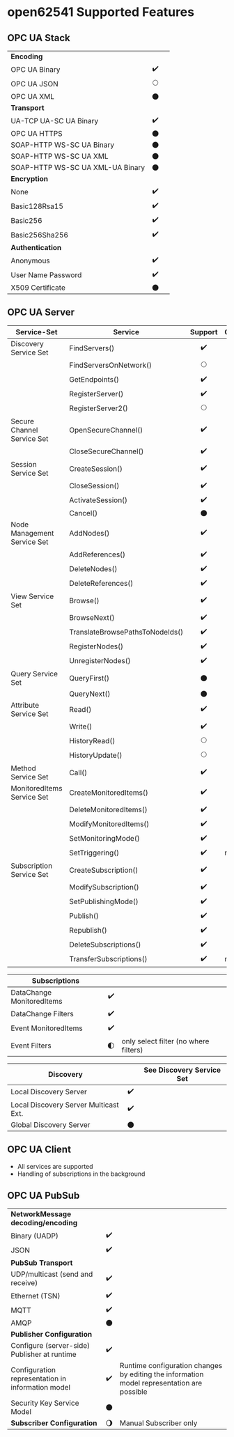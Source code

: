 open62541 Supported Features
============================

OPC UA Stack
------------

|                                         |                    |                      |
| --------------------------------------- |:------------------:| -------------------- |
| **Encoding**                            |                    |                      |
| OPC UA Binary                           | :heavy_check_mark: |                      |
| OPC UA JSON                             |     :full_moon:    |                      |
| OPC UA XML                              |     :new_moon:     |                      |
| **Transport**                           |                    |                      |
| UA-TCP UA-SC UA Binary                  | :heavy_check_mark: |                      |
| OPC UA HTTPS                            |     :new_moon:     |                      |
| SOAP-HTTP WS-SC UA Binary               |     :new_moon:     |                      |
| SOAP-HTTP WS-SC UA XML                  |     :new_moon:     |                      |
| SOAP-HTTP WS-SC UA XML-UA Binary        |     :new_moon:     |                      |
| **Encryption**                          |                    |                      |
| None                                    | :heavy_check_mark: |                      |
| Basic128Rsa15                           | :heavy_check_mark: |                      |
| Basic256                                | :heavy_check_mark: |                      |
| Basic256Sha256                          | :heavy_check_mark: |                      |
| **Authentication**                      |                    |                      |
| Anonymous                               | :heavy_check_mark: |                      |
| User Name Password                      | :heavy_check_mark: |                      |
| X509 Certificate                        |     :new_moon:     |                      |

OPC UA Server
-------------

| **Service-Set**             | **Service**                     | **Support**          | **Comment**          |
| --------------------------- | ------------------------------- |:--------------------:| -------------------- |
| Discovery Service Set       | FindServers()                   |  :heavy_check_mark:  |                      |
|                             | FindServersOnNetwork()          |     :full_moon:      |                      |
|                             | GetEndpoints()                  |  :heavy_check_mark:  |                      |
|                             | RegisterServer()                |  :heavy_check_mark:  |                      |
|                             | RegisterServer2()               |     :full_moon:      |                      |
| Secure Channel Service Set  | OpenSecureChannel()             |  :heavy_check_mark:  |                      |
|                             | CloseSecureChannel()            |  :heavy_check_mark:  |                      |
| Session Service Set         | CreateSession()                 |  :heavy_check_mark:  |                      |
|                             | CloseSession()                  |  :heavy_check_mark:  |                      |
|                             | ActivateSession()               |  :heavy_check_mark:  |                      |
|                             | Cancel()                        |      :new_moon:      |                      |
| Node Management Service Set | AddNodes()                      |  :heavy_check_mark:  |                      |
|                             | AddReferences()                 |  :heavy_check_mark:  |                      |
|                             | DeleteNodes()                   |  :heavy_check_mark:  |                      |
|                             | DeleteReferences()              |  :heavy_check_mark:  |                      |
| View Service Set            | Browse()                        |  :heavy_check_mark:  |                      |
|                             | BrowseNext()                    |  :heavy_check_mark:  |                      |
|                             | TranslateBrowsePathsToNodeIds() |  :heavy_check_mark:  |                      |
|                             | RegisterNodes()                 |  :heavy_check_mark:  |                      |
|                             | UnregisterNodes()               |  :heavy_check_mark:  |                      |
| Query Service Set           | QueryFirst()                    |      :new_moon:      |                      |
|                             | QueryNext()                     |      :new_moon:      |                      |
| Attribute Service Set       | Read()                          |  :heavy_check_mark:  |                      |
|                             | Write()                         |  :heavy_check_mark:  |                      |
|                             | HistoryRead()                   |     :full_moon:      |                      |
|                             | HistoryUpdate()                 |     :full_moon:      |                      |
| Method Service Set          | Call()                          |  :heavy_check_mark:  |                      |
| MonitoredItems Service Set  | CreateMonitoredItems()          |  :heavy_check_mark:  |                      |
|                             | DeleteMonitoredItems()          |  :heavy_check_mark:  |                      |
|                             | ModifyMonitoredItems()          |  :heavy_check_mark:  |                      |
|                             | SetMonitoringMode()             |  :heavy_check_mark:  |                      |
|                             | SetTriggering()                 |  :heavy_check_mark:  |  master              |
| Subscription Service Set    | CreateSubscription()            |  :heavy_check_mark:  |                      |
|                             | ModifySubscription()            |  :heavy_check_mark:  |                      |
|                             | SetPublishingMode()             |  :heavy_check_mark:  |                      |
|                             | Publish()                       |  :heavy_check_mark:  |                      |
|                             | Republish()                     |  :heavy_check_mark:  |                      |
|                             | DeleteSubscriptions()           |  :heavy_check_mark:  |                      |
|                             | TransferSubscriptions()         |  :heavy_check_mark:  |  master              |

| **Subscriptions**                       |                    |                      |
| --------------------------------------- |:------------------:| -------------------- |
| DataChange MonitoredItems               | :heavy_check_mark: |                      |
| DataChange Filters                      | :heavy_check_mark: |                      |
| Event MonitoredItems                    | :heavy_check_mark: |                      |
| Event Filters                           | :first_quarter_moon: | only select filter (no where filters) |

| **Discovery**                           |                    | See Discovery Service Set |
| --------------------------------------- |:------------------:| -------------------- |
| Local Discovery Server                  | :heavy_check_mark: |                      |
| Local Discovery Server Multicast Ext.   | :heavy_check_mark: |                      |
| Global Discovery Server                 |     :new_moon:     |                      |

OPC UA Client
-------------

- All services are supported
- Handling of subscriptions in the background

OPC UA PubSub
-------------

|                                                   |                       |                        |
| ------------------------------------------------- |:---------------------:| ---------------------- |
| **NetworkMessage decoding/encoding**              |                       |                        |
| Binary (UADP)                                     |   :heavy_check_mark:  |                        |
| JSON                                              |   :heavy_check_mark:  |                        |
| **PubSub Transport**                              |                       |                        |
| UDP/multicast (send and receive)                  |   :heavy_check_mark:  |                        |
| Ethernet (TSN)                                    |   :heavy_check_mark:  |                        |
| MQTT                                              |   :heavy_check_mark:  |                        |
| AMQP                                              |      :new_moon:       |                        |
| **Publisher Configuration**                       |                       |                        |
| Configure (server-side) Publisher at runtime      |  :heavy_check_mark:   |                        |
| Configuration representation in information model |  :heavy_check_mark:   | Runtime configuration changes by editing the information model representation are possible |
| Security Key Service Model                        |      :new_moon:       |                        |
| **Subscriber Configuration**                      | :waning_gibbous_moon: | Manual Subscriber only |
